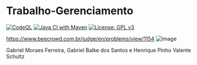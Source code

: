 # Trabalho-Gerenciamento
[![CodeQL](https://github.com/GabrielBalke/Trabalho-Gerenciamento/actions/workflows/codeql.yml/badge.svg?branch=main)](https://github.com/GabrielBalke/Trabalho-Gerenciamento/actions/workflows/codeql.yml)
[![Java CI with Maven](https://github.com/GabrielBalke/Trabalho-Gerenciamento/actions/workflows/maven.yml/badge.svg?branch=main)](https://github.com/GabrielBalke/Trabalho-Gerenciamento/actions/workflows/maven.yml)
[![License: GPL v3](https://img.shields.io/badge/License-GPLv3-blue.svg)](https://www.gnu.org/licenses/gpl-3.0)

https://www.beecrowd.com.br/judge/en/problems/view/1154
![image](https://user-images.githubusercontent.com/111667015/191653234-b095f0c8-cb0a-48a2-b970-8cc2b308510b.png)

Gabriel Moraes Ferreira,
Gabriel Balke dos Santos e
Henrique Pinho Valente Schultz
